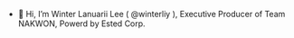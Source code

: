 - 👋 Hi, I’m Winter Lanuarii Lee ( @winterliy ), Executive Producer of Team NAKWON, Powerd by Ested Corp.

<!---
winterliy/winterliy is a ✨ special ✨ repository because its `README.md` (this file) appears on your GitHub profile.
You can click the Preview link to take a look at your changes.
--->
